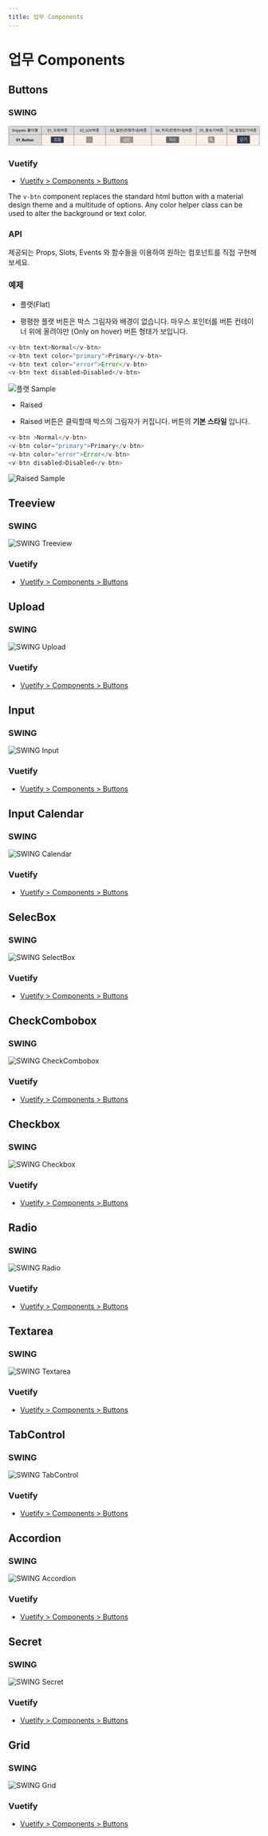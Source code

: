 ```yaml
---
title: 업무 Components
---
```


# 업무 Components

## Buttons

### SWING
![SWING BUTTON](/images/components/swing_button.png)

### Vuetify
 - [Vuetify > Components > Buttons](https://vuetifyjs.com/ko/components/buttons)

The ```v-btn``` component replaces the standard html button with a material design theme and a multitude of options. Any color helper class can be used to alter the background or text color.

###  API
제공되는 Props, Slots, Events 와 함수들을 이용하여 원하는 컴포넌트를 직접 구현해 보세요.

### 예제
* 플랫(Flat)
 - 평평한 플랫 버튼은 박스 그림자와 배경이 없습니다. 마우스 포인터를 버튼 컨테이너 위에 올려야만 (Only on hover) 버튼 형태가 보입니다.
```js
<v-btn text>Normal</v-btn>
<v-btn text color="primary">Primary</v-btn>
<v-btn text color="error">Error</v-btn>
<v-btn text disabled>Disabled</v-btn>
```

![플랫 Sample](/nextui-guide/images/category1/button_1.png)

* Raised
 - Raised 버튼은 클릭할때 박스의 그림자가 커집니다. 버튼의 __기본 스타일__ 입니다.

```js
<v-btn >Normal</v-btn>
<v-btn color="primary">Primary</v-btn>
<v-btn color="error">Error</v-btn>
<v-btn disabled>Disabled</v-btn>
```
![Raised Sample](/nextui-guide/images/category1/button_2.png)


## Treeview
### SWING
![SWING Treeview](/nextui-guide/images/components/swing_treeview.png)

### Vuetify
 - [Vuetify > Components > Buttons](https://vuetifyjs.com/ko/components/buttons)

## Upload
### SWING
![SWING Upload](/nextui-guide/images/components/swing_upload.png)

### Vuetify
 - [Vuetify > Components > Buttons](https://vuetifyjs.com/ko/components/buttons)

## Input
### SWING
![SWING Input](/nextui-guide/images/components/swing_input.png)

### Vuetify
 - [Vuetify > Components > Buttons](https://vuetifyjs.com/ko/components/buttons)

## Input Calendar
### SWING
![SWING Calendar](/nextui-guide/images/components/swing_calendar.png)

### Vuetify
 - [Vuetify > Components > Buttons](https://vuetifyjs.com/ko/components/buttons)

## SelecBox
### SWING
![SWING SelectBox](/nextui-guide/images/components/swing_selectbox.png)

### Vuetify
 - [Vuetify > Components > Buttons](https://vuetifyjs.com/ko/components/buttons)

## CheckCombobox
### SWING
![SWING CheckCombobox](/nextui-guide/images/components/swing_checkcombobox.png)

### Vuetify
 - [Vuetify > Components > Buttons](https://vuetifyjs.com/ko/components/buttons)

## Checkbox
### SWING
![SWING Checkbox](/nextui-guide/images/components/swing_checkbox.png)

### Vuetify
 - [Vuetify > Components > Buttons](https://vuetifyjs.com/ko/components/buttons)

## Radio
### SWING
![SWING Radio](/nextui-guide/images/components/swing_radio.png)

### Vuetify
 - [Vuetify > Components > Buttons](https://vuetifyjs.com/ko/components/buttons)

## Textarea
### SWING
![SWING Textarea](/nextui-guide/images/components/swing_textarea.png)

### Vuetify
 - [Vuetify > Components > Buttons](https://vuetifyjs.com/ko/components/buttons)

## TabControl
### SWING
![SWING TabControl](/nextui-guide/images/components/swing_tabcontrol.png)

### Vuetify
 - [Vuetify > Components > Buttons](https://vuetifyjs.com/ko/components/buttons)

## Accordion
### SWING
![SWING Accordion](/nextui-guide/images/components/swing_accordion.png)

### Vuetify
 - [Vuetify > Components > Buttons](https://vuetifyjs.com/ko/components/buttons)

## Secret
### SWING
![SWING Secret](/nextui-guide/images/components/swing_secret.png)

### Vuetify
 - [Vuetify > Components > Buttons](https://vuetifyjs.com/ko/components/buttons)

## Grid
### SWING
![SWING Grid](/nextui-guide/images/components/swing_button.png)

### Vuetify
 - [Vuetify > Components > Buttons](https://vuetifyjs.com/ko/components/buttons)

